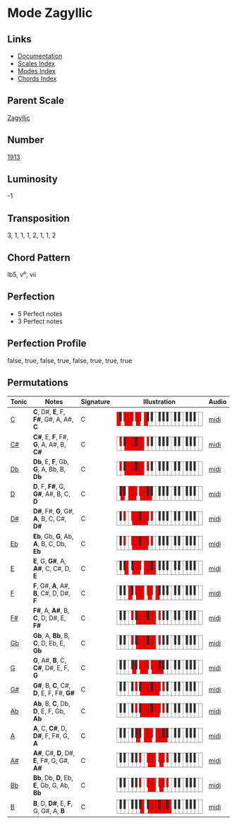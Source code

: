 # Mode Zagyllic

## Links

- [Documentation](README.md)
- [Scales Index](Scales.md)
- [Modes Index](Modes.md)
- [Chords Index](Chords.md)

## Parent Scale

[Zagyllic](ScaleZagyllic.md)

## Number

[1913](https://ianring.com/musictheory/scales/1913)

## Luminosity

-1

## Transposition

3, 1, 1, 1, 2, 1, 1, 2

## Chord Pattern

Ib5, v⁰, vii

## Perfection

- 5 Perfect notes
- 3 Perfect notes

## Perfection Profile

false, true, false, true, false, true, true, true

## Permutations

| Tonic | Notes | Signature | Illustration | Audio |
|-------|-------|-----------|--------------|-------|
| [C](ModeCNaturalZagyllic.md) | **C**, D#, **E**, F, **F#**, G#, A, A#, **C** | C | ![CNaturalZagyllic](ModeCNaturalZagyllic.png) | [midi](https://github.com/edipermadi/music/blob/main/docs/ModeCNaturalZagyllic.mid?raw=true) |
| [C#](ModeCSharpZagyllic.md) | **C#**, E, **F**, F#, **G**, A, A#, B, **C#** | C | ![CSharpZagyllic](ModeCSharpZagyllic.png) | [midi](https://github.com/edipermadi/music/blob/main/docs/ModeCSharpZagyllic.mid?raw=true) |
| [Db](ModeDFlatZagyllic.md) | **Db**, E, **F**, Gb, **G**, A, Bb, B, **Db** | C | ![DFlatZagyllic](ModeDFlatZagyllic.png) | [midi](https://github.com/edipermadi/music/blob/main/docs/ModeDFlatZagyllic.mid?raw=true) |
| [D](ModeDNaturalZagyllic.md) | **D**, F, **F#**, G, **G#**, A#, B, C, **D** | C | ![DNaturalZagyllic](ModeDNaturalZagyllic.png) | [midi](https://github.com/edipermadi/music/blob/main/docs/ModeDNaturalZagyllic.mid?raw=true) |
| [D#](ModeDSharpZagyllic.md) | **D#**, F#, **G**, G#, **A**, B, C, C#, **D#** | C | ![DSharpZagyllic](ModeDSharpZagyllic.png) | [midi](https://github.com/edipermadi/music/blob/main/docs/ModeDSharpZagyllic.mid?raw=true) |
| [Eb](ModeEFlatZagyllic.md) | **Eb**, Gb, **G**, Ab, **A**, B, C, Db, **Eb** | C | ![EFlatZagyllic](ModeEFlatZagyllic.png) | [midi](https://github.com/edipermadi/music/blob/main/docs/ModeEFlatZagyllic.mid?raw=true) |
| [E](ModeENaturalZagyllic.md) | **E**, G, **G#**, A, **A#**, C, C#, D, **E** | C | ![ENaturalZagyllic](ModeENaturalZagyllic.png) | [midi](https://github.com/edipermadi/music/blob/main/docs/ModeENaturalZagyllic.mid?raw=true) |
| [F](ModeFNaturalZagyllic.md) | **F**, G#, **A**, A#, **B**, C#, D, D#, **F** | C | ![FNaturalZagyllic](ModeFNaturalZagyllic.png) | [midi](https://github.com/edipermadi/music/blob/main/docs/ModeFNaturalZagyllic.mid?raw=true) |
| [F#](ModeFSharpZagyllic.md) | **F#**, A, **A#**, B, **C**, D, D#, E, **F#** | C | ![FSharpZagyllic](ModeFSharpZagyllic.png) | [midi](https://github.com/edipermadi/music/blob/main/docs/ModeFSharpZagyllic.mid?raw=true) |
| [Gb](ModeGFlatZagyllic.md) | **Gb**, A, **Bb**, B, **C**, D, Eb, E, **Gb** | C | ![GFlatZagyllic](ModeGFlatZagyllic.png) | [midi](https://github.com/edipermadi/music/blob/main/docs/ModeGFlatZagyllic.mid?raw=true) |
| [G](ModeGNaturalZagyllic.md) | **G**, A#, **B**, C, **C#**, D#, E, F, **G** | C | ![GNaturalZagyllic](ModeGNaturalZagyllic.png) | [midi](https://github.com/edipermadi/music/blob/main/docs/ModeGNaturalZagyllic.mid?raw=true) |
| [G#](ModeGSharpZagyllic.md) | **G#**, B, **C**, C#, **D**, E, F, F#, **G#** | C | ![GSharpZagyllic](ModeGSharpZagyllic.png) | [midi](https://github.com/edipermadi/music/blob/main/docs/ModeGSharpZagyllic.mid?raw=true) |
| [Ab](ModeAFlatZagyllic.md) | **Ab**, B, **C**, Db, **D**, E, F, Gb, **Ab** | C | ![AFlatZagyllic](ModeAFlatZagyllic.png) | [midi](https://github.com/edipermadi/music/blob/main/docs/ModeAFlatZagyllic.mid?raw=true) |
| [A](ModeANaturalZagyllic.md) | **A**, C, **C#**, D, **D#**, F, F#, G, **A** | C | ![ANaturalZagyllic](ModeANaturalZagyllic.png) | [midi](https://github.com/edipermadi/music/blob/main/docs/ModeANaturalZagyllic.mid?raw=true) |
| [A#](ModeASharpZagyllic.md) | **A#**, C#, **D**, D#, **E**, F#, G, G#, **A#** | C | ![ASharpZagyllic](ModeASharpZagyllic.png) | [midi](https://github.com/edipermadi/music/blob/main/docs/ModeASharpZagyllic.mid?raw=true) |
| [Bb](ModeBFlatZagyllic.md) | **Bb**, Db, **D**, Eb, **E**, Gb, G, Ab, **Bb** | C | ![BFlatZagyllic](ModeBFlatZagyllic.png) | [midi](https://github.com/edipermadi/music/blob/main/docs/ModeBFlatZagyllic.mid?raw=true) |
| [B](ModeBNaturalZagyllic.md) | **B**, D, **D#**, E, **F**, G, G#, A, **B** | C | ![BNaturalZagyllic](ModeBNaturalZagyllic.png) | [midi](https://github.com/edipermadi/music/blob/main/docs/ModeBNaturalZagyllic.mid?raw=true) |
